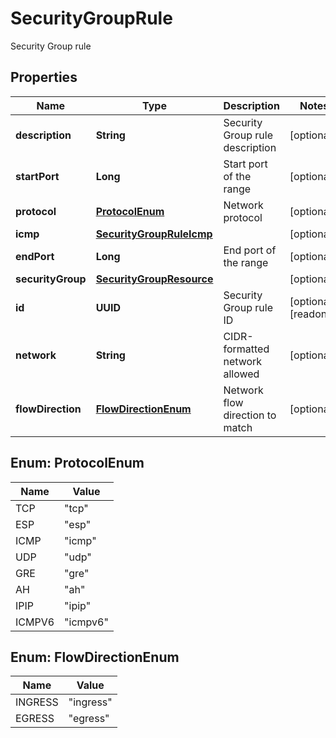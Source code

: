 

# SecurityGroupRule

Security Group rule

## Properties

| Name | Type | Description | Notes |
|------------ | ------------- | ------------- | -------------|
|**description** | **String** | Security Group rule description |  [optional] |
|**startPort** | **Long** | Start port of the range |  [optional] |
|**protocol** | [**ProtocolEnum**](#ProtocolEnum) | Network protocol |  [optional] |
|**icmp** | [**SecurityGroupRuleIcmp**](SecurityGroupRuleIcmp.md) |  |  [optional] |
|**endPort** | **Long** | End port of the range |  [optional] |
|**securityGroup** | [**SecurityGroupResource**](SecurityGroupResource.md) |  |  [optional] |
|**id** | **UUID** | Security Group rule ID |  [optional] [readonly] |
|**network** | **String** | CIDR-formatted network allowed |  [optional] |
|**flowDirection** | [**FlowDirectionEnum**](#FlowDirectionEnum) | Network flow direction to match |  [optional] |



## Enum: ProtocolEnum

| Name | Value |
|---- | -----|
| TCP | &quot;tcp&quot; |
| ESP | &quot;esp&quot; |
| ICMP | &quot;icmp&quot; |
| UDP | &quot;udp&quot; |
| GRE | &quot;gre&quot; |
| AH | &quot;ah&quot; |
| IPIP | &quot;ipip&quot; |
| ICMPV6 | &quot;icmpv6&quot; |



## Enum: FlowDirectionEnum

| Name | Value |
|---- | -----|
| INGRESS | &quot;ingress&quot; |
| EGRESS | &quot;egress&quot; |



